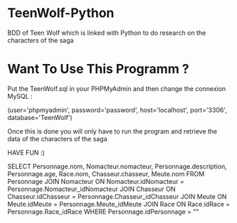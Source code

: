 # TeenWolf-Python
BDD of Teen Wolf which is linked with Python to do research on the characters of the saga

# Want To Use This Programm ?

Put the TeenWolf.sql in your PHPMyAdmin and then change the connexion MySQL :

(user='phpmyadmin', password='password', host='localhost', port='3306', database='TeenWolf')

Once this is done you will only have to run the program and retrieve the data of the characters of the saga

HAVE FUN :)


SELECT Personnage.nom, Nomacteur.nomacteur, Personnage.description, Personnage.age, Race.nom, Chasseur.chasseur, Meute.nom FROM Personnage
JOIN Nomacteur
ON Nomacteur.idNomacteur = Personnage.Nomacteur_idNomacteur
JOIN Chasseur
ON Chasseur.idChasseur = Personnage.Chasseur_idChasseur
JOIN Meute
ON Meute.idMeute = Personnage.Meute_idMeute
JOIN Race
ON Race.idRace = Personnage.Race_idRace
WHERE Personnage.idPersonnage = ""